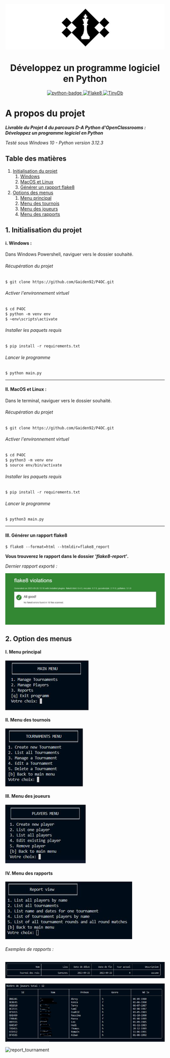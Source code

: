 ![chess_club](img/logo-chess-tournament.JPG)

<h1 align="center">Développez un programme logiciel en Python</h1>

<p align="center">
    <a href="https://www.python.org">
        <img src="https://img.shields.io/badge/Python-3.12+-3776AB?style=flat&logo=python&logoColor=white" alt="python-badge">
    </a>
    <a href="https://flake8.pycqa.org/en/latest/">
        <img src="https://img.shields.io/badge/Flake8-6.1+-d71b60?style=flat" alt="Flake8">
    </a>
    <a href="https://tinydb.readthedocs.io/en/latest/">
        <img src="https://img.shields.io/badge/TinyDb-4.8+-00838f?style=flat" alt="TinyDb">
    </a>
</p>

# A propos du projet

***Livrable du Projet 4 du parcours D-A Python d'OpenClassrooms : Développez un programme logiciel en Python***

_Testé sous Windows 10 - Python version 3.12.3_


## Table des matières

1. [Initialisation du projet](#id-section1)
    1. [Windows](#id-section1-1)
    2. [MacOS et Linux](#id-section1-2)
    3. [Générer un rapport flake8](#id-section1-3)
2. [Options des menus](#id-section2)
    1. [Menu principal](#id-section2-1)
    2. [Menu des tournois](#id-section2-2)
    3. [Menu des joueurs](#id-section2-3)
    4. [Menu des rapports](#id-section2-4)



<div id='id-section1'></div>

## 1. Initialisation du projet

<div id='id-section1-1'></div>


#### i. Windows :
Dans Windows Powershell, naviguer vers le dossier souhaité.
###### Récupération du projet

    $ git clone https://github.com/Gaiden92/P4OC.git

###### Activer l'environnement virtuel
    $ cd P4OC
    $ python -m venv env
    $ ~env\scripts\activate
    
###### Installer les paquets requis
    $ pip install -r requirements.txt

###### Lancer le programme
    $ python main.py


<div id='id-section1-2'></div>

---------

#### II. MacOS et Linux :
Dans le terminal, naviguer vers le dossier souhaité.
###### Récupération du projet

    $ git clone https://github.com/Gaiden92/P4OC.git

###### Activer l'environnement virtuel
    $ cd P4OC 
    $ python3 -m venv env 
    $ source env/bin/activate
    
###### Installer les paquets requis
    $ pip install -r requirements.txt

###### Lancer le programme
    $ python3 main.py


<div id='id-section1-3'></div>

----------

#### III. Générer un rapport flake8

    $ flake8 --format=html --htmldir=flake8_report

**Vous trouverez le rapport dans le dossier _'flake8-report'_.**

_Dernier rapport exporté :_

![latest_report](img/flake8-report.JPG)

<div id='id-section2'></div>

## 2. Option des menus

<div id='id-section2-1'></div>

#### I. Menu principal

![main_menu](img/main-menu.JPG)

<div id='id-section2-2'></div>

#### II. Menu des tournois

![tournaments_menu](img/tournaments-menu.JPG)

<div id='id-section2-3'></div>

#### III. Menu des joueurs

![players_menu](img/players-menu.JPG)

<div id='id-section2-4'></div>

#### IV. Menu des rapports

![reports_menu](img/reports-menu.JPG)

###### Exemples de rapports :

![reports_example](img/example-report1.JPG)

![reports_example](img/example-report2.JPG)

![report_tournament](img/example-tournament.JPG)